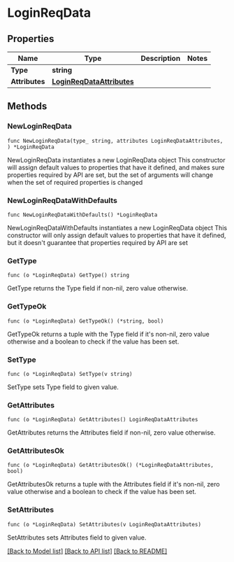 # LoginReqData

## Properties

Name | Type | Description | Notes
------------ | ------------- | ------------- | -------------
**Type** | **string** |  | 
**Attributes** | [**LoginReqDataAttributes**](LoginReqDataAttributes.md) |  | 

## Methods

### NewLoginReqData

`func NewLoginReqData(type_ string, attributes LoginReqDataAttributes, ) *LoginReqData`

NewLoginReqData instantiates a new LoginReqData object
This constructor will assign default values to properties that have it defined,
and makes sure properties required by API are set, but the set of arguments
will change when the set of required properties is changed

### NewLoginReqDataWithDefaults

`func NewLoginReqDataWithDefaults() *LoginReqData`

NewLoginReqDataWithDefaults instantiates a new LoginReqData object
This constructor will only assign default values to properties that have it defined,
but it doesn't guarantee that properties required by API are set

### GetType

`func (o *LoginReqData) GetType() string`

GetType returns the Type field if non-nil, zero value otherwise.

### GetTypeOk

`func (o *LoginReqData) GetTypeOk() (*string, bool)`

GetTypeOk returns a tuple with the Type field if it's non-nil, zero value otherwise
and a boolean to check if the value has been set.

### SetType

`func (o *LoginReqData) SetType(v string)`

SetType sets Type field to given value.


### GetAttributes

`func (o *LoginReqData) GetAttributes() LoginReqDataAttributes`

GetAttributes returns the Attributes field if non-nil, zero value otherwise.

### GetAttributesOk

`func (o *LoginReqData) GetAttributesOk() (*LoginReqDataAttributes, bool)`

GetAttributesOk returns a tuple with the Attributes field if it's non-nil, zero value otherwise
and a boolean to check if the value has been set.

### SetAttributes

`func (o *LoginReqData) SetAttributes(v LoginReqDataAttributes)`

SetAttributes sets Attributes field to given value.



[[Back to Model list]](../README.md#documentation-for-models) [[Back to API list]](../README.md#documentation-for-api-endpoints) [[Back to README]](../README.md)


